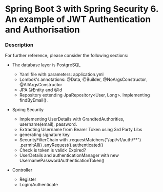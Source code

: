 # Spring Boot 3 with Spring Security 6. An example of JWT Authentication and Authorisation

### Description

For further reference, please consider the following sections:

* The database layer is PostgreSQL
    * Yaml file with parameters: application.yml
    * Lombok's annotations: @Data, @Builder, @NoArgsConstructor, @AllArgsConstructor
    * JPA @Entity and @Id
    * Repository extending JpaRepository<User, Long>. Implementing findByEmail().

* Spring Security
    * Implementing UserDetails with GrandtedAuthorities, username(email), password.
    * Extracting Username from Bearer Token using 3rd Party Libs
    * generating signature key
    * SecurityFilterChain with  .requestMatchers("/api/v1/auth/**")
                                .permitAll()
                                .anyRequest().authenticated()
    * Check is token is valid< Expired?
    * UserDetails and authenticationManager with new UsernamePasswordAuthenticationToken()

* Controller
  * Register
  * Login/Authenticate

